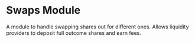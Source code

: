 # Swaps Module

A module to handle swapping shares out for different ones. Allows
liquidity providers to deposit full outcome shares and earn fees.
